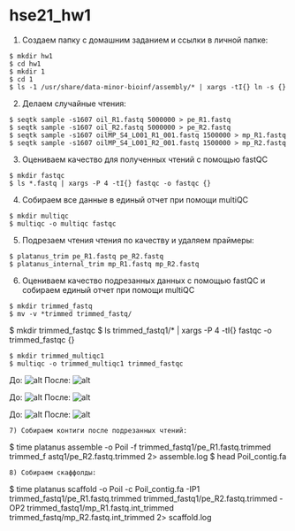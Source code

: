 # hse21_hw1
1) Создаем папку с домашним заданием и ссылки в личной папке:
```
$ mkdir hw1
$ cd hw1
$ mkdir 1
$ cd 1
$ ls -1 /usr/share/data-minor-bioinf/assembly/* | xargs -tI{} ln -s {}
```
2) Делаем случайные чтения:
```
$ seqtk sample -s1607 oil_R1.fastq 5000000 > pe_R1.fastq
$ seqtk sample -s1607 oil_R2.fastq 5000000 > pe_R2.fastq
$ seqtk sample -s1607 oilMP_S4_L001_R1_001.fastq 1500000 > mp_R1.fastq
$ seqtk sample -s1607 oilMP_S4_L001_R2_001.fastq 1500000 > mp_R2.fastq
```
3) Оцениваем качество для полученных чтений с помощью fastQC
```
$ mkdir fastqc
$ ls *.fastq | xargs -P 4 -tI{} fastqc -o fastqc {}
```
4) Собираем все данные в единый отчет при помощи multiQC
```
$ mkdir multiqc
$ multiqc -o multiqc fastqc
```
5) Подрезаем чтения чтения по качеству и удаляем праймеры:
```
$ platanus_trim pe_R1.fastq pe_R2.fastq
$ platanus_internal_trim mp_R1.fastq mp_R2.fastq
```
6) Оцениваем качество подрезанных данных с помощью fastQC и собираем единый отчет при помощи multiQC
```
$ mkdir trimmed_fastq
$ mv -v *trimmed trimmed_fastq/
```
$ mkdir trimmed_fastqc
$ ls trimmed_fastq1/* | xargs -P 4 -tI{} fastqc -o trimmed_fastqc {}
```
$ mkdir trimmed_multiqc1
$ multiqc -o trimmed_multiqc1 trimmed_fastqc
```
До:
![alt](./pictures/stat_1.png)
После:
![alt](./pictures/stat_2.png)

До:
![alt](./pictures/mean_1.png)
После:
![alt](./pictures/mean_2.png)

До:
![alt](./pictures/adapter_1.png)
После:
![alt](./pictures/adapter_2.png)
```
7) Собираем контиги после подрезанных чтений:
```
$ time platanus assemble -o Poil -f trimmed_fastq1/pe_R1.fastq.trimmed trimmed_f                                                                             astq1/pe_R2.fastq.trimmed 2> assemble.log
$ head Poil_contig.fa
```
8) Собираем скаффолды:
```
$ time platanus scaffold -o Poil -c Poil_contig.fa -IP1 trimmed_fastq1/pe_R1.fastq.trimmed trimmed_fastq1/pe_R2.fastq.trimmed -OP2 trimmed_fastq1/mp_R1.fastq.int_trimmed trimmed_fastq/mp_R2.fastq.int_trimmed 2> scaffold.log
```
